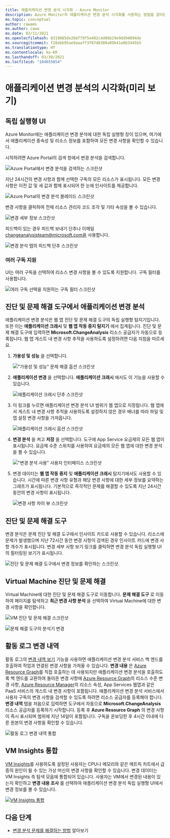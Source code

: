 ```yaml
---
title: 애플리케이션 변경 분석 시각화 - Azure Monitor
description: Azure Monitor의 애플리케이션 변경 분석 시각화를 사용하는 방법을 알아봅니다.
ms.topic: conceptual
author: cawams
ms.author: cawa
ms.date: 02/11/2021
ms.openlocfilehash: 8319885de26bf79f5e402c4d06b29e9dd94894de
ms.sourcegitcommit: f28ebb95ae9aaaff3f87d8388a09b41e0b3445b5
ms.translationtype: HT
ms.contentlocale: ko-KR
ms.lasthandoff: 03/30/2021
ms.locfileid: "104655854"
---
```

# <a name="visualizations-for-application-change-analysis-preview"></a>애플리케이션 변경 분석의 시각화(미리 보기)

## <a name="standalone-ui"></a>독립 실행형 UI

Azure Monitor에는 애플리케이션 변경 분석에 대한 독립 실행형 창이 있으며, 여기에서 애플리케이션 종속성 및 리소스 정보를 포함하여 모든 변경 사항을 확인할 수 있습니다.

시작하려면 Azure Portal의 검색 창에서 변경 분석을 검색합니다.

![Azure Portal에서 변경 분석을 검색하는 스크린샷](./media/change-analysis/search-change-analysis.png)

지난 24시간의 변경 사항과 함께 선택한 구독의 모든 리소스가 표시됩니다. 모든 변경 사항은 이전 값 및 새 값과 함께 표시되어 한 눈에 인사이트를 제공합니다.

![Azure Portal의 변경 분석 블레이드 스크린샷](./media/change-analysis/change-analysis-standalone-blade.png)

변경 사항을 클릭하여 전체 리소스 관리자 코드 조각 및 기타 속성을 볼 수 있습니다.

![변경 세부 정보 스크린샷](./media/change-analysis/change-details.png)

피드백이 있는 경우 피드백 보내기 단추나 이메일 changeanalysisteam@microsoft.com을 사용합니다.

![변경 분석 탭의 피드백 단추 스크린샷](./media/change-analysis/change-analysis-feedback.png)

### <a name="multiple-subscription-support"></a>여러 구독 지원

UI는 여러 구독을 선택하여 리소스 변경 사항을 볼 수 있도록 지원합니다. 구독 필터를 사용합니다.

![여러 구독 선택을 지원하는 구독 필터 스크린샷](./media/change-analysis/multiple-subscriptions-support.png)


## <a name="application-change-analysis-in-the-diagnose-and-solve-problems-tool"></a>진단 및 문제 해결 도구에서 애플리케이션 변경 분석

애플리케이션 변경 분석은 웹 앱 진단 및 문제 해결 도구의 독립 실행형 탐지기입니다. 또한 이는 **애플리케이션 크래시** 및 **웹 앱 작동 중지 탐지기** 에서 집계됩니다. 진단 및 문제 해결 도구에 입력하면 **Microsoft.ChangeAnalysis** 리소스 공급자가 자동으로 등록됩니다. 웹 앱 게스트 내 변경 사항 추적을 사용하도록 설정하려면 다음 지침을 따르세요.

1. **가용성 및 성능** 을 선택합니다.

    !["가용성 및 성능" 문제 해결 옵션 스크린샷](./media/change-analysis/availability-and-performance.png)

2. **애플리케이션 변경** 을 선택합니다. **애플리케이션 크래시** 에서도 이 기능을 사용할 수 있습니다.

   ![애플리케이션 크래시 단추 스크린샷](./media/change-analysis/application-changes.png)

3. 이 링크를 누르면 애플리케이션 변경 분석 UI 범위가 웹 앱으로 지정됩니다. 웹 앱에서 게스트 내 변경 사항 추적을 사용하도록 설정하지 않은 경우 배너를 따라 파일 및 앱 설정 변경 사항을 가져옵니다.

   ![애플리케이션 크래시 옵션 스크린샷](./media/change-analysis/enable-changeanalysis.png)

4. **변경 분석** 을 켜고 **저장** 을 선택합니다. 도구에 App Service 요금제의 모든 웹 앱이 표시됩니다. 요금제 수준 스위치를 사용하여 요금제의 모든 웹 앱에 대한 변경 분석을 켤 수 있습니다.

    !["변경 분석 사용" 사용자 인터페이스 스크린샷](./media/change-analysis/change-analysis-on.png)

5. 변경 데이터는 **웹 앱 작동 중지** 및 **애플리케이션 크래시** 탐지기에서도 사용할 수 있습니다. 시간에 따른 변경 사항 유형과 해당 변경 사항에 대한 세부 정보를 요약하는 그래프가 표시됩니다. 기본적으로 즉각적인 문제를 해결할 수 있도록 지난 24시간 동안의 변경 사항이 표시됩니다.

     ![변경 사항 차이 뷰 스크린샷](./media/change-analysis/change-view.png)

## <a name="diagnose-and-solve-problems-tool"></a>진단 및 문제 해결 도구
변경 분석은 문제 진단 및 해결 도구에서 인사이트 카드로 사용할 수 있습니다. 리소스에 문제가 발생했으며 지난 72시간 동안 변경 사항이 검색된 경우 인사이트 카드에 변경 사항 개수가 표시됩니다. 변경 세부 사항 보기 링크를 클릭하면 변경 분석 독립 실행형 UI의 필터링된 보기가 표시됩니다.

![진단 및 문제 해결 도구에서 변경 정보를 확인하는 스크린샷.](./media/change-analysis/change-insight-diagnose-and-solve.png)



## <a name="virtual-machine-diagnose-and-solve-problems"></a>Virtual Machine 진단 및 문제 해결

Virtual Machine에 대한 진단 및 문제 해결 도구로 이동합니다.  **문제 해결 도구** 로 이동하여 페이지를 탐색하고 **최근 변경 사항 분석** 을 선택하여 Virtual Machine에 대한 변경 사항을 확인합니다.

![VM 진단 및 문제 해결 스크린샷](./media/change-analysis/vm-dnsp-troubleshootingtools.png)

![문제 해결 도구의 분석기 변경](./media/change-analysis/analyze-recent-changes.png)

## <a name="activity-log-change-history"></a>활동 로그 변경 내역

활동 로그의 [변경 내역 보기](../essentials/activity-log.md#view-change-history) 기능을 사용하면 애플리케이션 변경 분석 서비스 백 엔드를 호출하여 작업과 연결된 변경 사항을 가져올 수 있습니다. **변경 내용** 은 [Azure Resource Graph](../../governance/resource-graph/overview.md)를 직접 호출하는 데 사용되지만 애플리케이션 변경 분석을 호출하도록 백 엔드를 교환하여 돌아온 변경 사항에 [Azure Resource Graph](../../governance/resource-graph/overview.md)의 리소스 수준 변경 사항, [Azure Resource Manager](../../azure-resource-manager/management/overview.md)의 리소스 속성, App Services 웹앱과 같은 PaaS 서비스의 게스트 내 변경 사항이 포함됩니다. 애플리케이션 변경 분석 서비스에서 사용자 구독의 변경 사항을 검색할 수 있도록 하려면 리소스 공급자를 등록해야 합니다. **변경 내역** 탭을 처음으로 입력하면 도구에서 자동으로 **Microsoft.ChangeAnalysis** 리소스 공급자를 등록하기 시작합니다. 등록 후 **Azure Resource Graph** 의 변경 사항이 즉시 표시되며 범위에 지난 14일이 포함됩니다. 구독을 온보딩한 후 4시간 이내에 다른 원본의 변경 사항을 확인할 수 있습니다.

![활동 로그 변경 내역 통합](./media/change-analysis/activity-log-change-history.png)

## <a name="vm-insights-integration"></a>VM Insights 통합

[VM Insights](../vm/vminsights-overview.md)를 사용하도록 설정된 사용자는 CPU나 메모리와 같은 메트릭 차트에서 급증의 원인이 될 수 있는 가상 머신의 변경 사항을 확인할 수 있습니다. 변경 데이터는 VM Insights 측 탐색 모음에 통합되어 있습니다. 사용자는 VM에서 변경된 내용이 있는지 확인하고 **변경 내용 조사** 를 선택하여 애플리케이션 변경 분석 독립 실행형 UI에서 변경 정보를 볼 수 있습니다.

[![VM Insights 통합](./media/change-analysis/vm-insights.png)](./media/change-analysis/vm-insights.png#lightbox)

## <a name="next-steps"></a>다음 단계

- [변경 분석 문제를 해결하는 방법](change-analysis-troubleshoot.md) 알아보기
